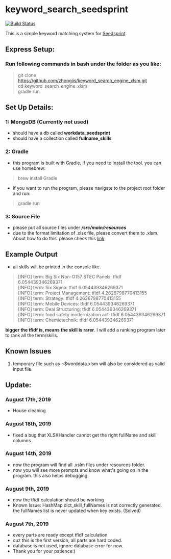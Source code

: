 # keyword_search_seedsprint
[![Build Status](https://travis-ci.com/zhongjis/keyword_search_seedsprint.svg?branch=master)](https://travis-ci.com/zhongjis/keyword_search_seedsprint)

This is a simple keyword matching system for [Seedsprint](https://www.seedsprint.com). 

## Express Setup:
### Run following commands in bash under the folder as you like:
> git clone https://github.com/zhongjis/keyword_search_engine_xlsm.git <br>
> cd keyword_search_engine_xlsm <br>
> gradle run <br>

## Set Up Details:
### 1: MongoDB (Currently not used)
- should have a db called **workdata_seedsprint** 
- should have a collection called **fullname_skills** 

### 2: Gradle
- this program is built with Gradle. if you need to install the tool. you can use homebrew:
> brew install Gradle <br>
- if you want to run the program, please navigate to the project root folder and run:
> gradle run

### 3: Source File
- please put all source files under ***/src/main/resources*** 
- due to the format limitation of .xlsx file, please convert them to .xlsm. About how to do this. please check this [link](https://support.office.com/en-us/article/save-a-workbook-in-another-file-format-6a16c862-4a36-48f9-a300-c2ca0065286e) 

## Example Output
- all skills will be printed in the console like

> [INFO] term: Big Six Non-O157 STEC Panels: tfidf 6.054439346269371 <br>
> [INFO] term: Six Sigma: tfidf 6.054439346269371 <br>
> [INFO] term: Project Management: tfidf 4.2626798770413155 <br>
> [INFO] term: Strategy: tfidf 4.2626798770413155 <br>
> [INFO] term: Mobile Devices: tfidf 6.054439346269371 <br>
> [INFO] term: Deal Structuring: tfidf 6.054439346269371 <br>
> [INFO] term: food safety modernization act: tfidf 6.054439346269371 <br>
> [INFO] term: Chemietechnik: tfidf 6.054439346269371 <br>

**bigger the tfidf is, means the skill is rarer**. I will add a ranking program later to rank all the term/skills.

## Known Issues
1. temporary file such as ~$worddata.xlsm will also be considered as valid input file.

## Update:
### August 17th, 2019
- House cleaning

### August 18th, 2019
- fixed a bug that XLSXHandler cannot get the right fullName and skill columns

### August 14th, 2019
- now the program will find all .xslm files under resources folder.
- now you will see more prompts and know what's going on in the program. this also helps debugging.

### August 9th, 2019
- now the tfidf calculation should be working
- Known Issue: HashMap dict_skill_fullNames is not correctly generated. the fullNames list is never updated when key exists. (Solved)

### August 7th, 2019
- every parts are ready except tfidf calculation 
- cuz this is the first version, all parts are hard coded. 
- database is not used, ignore database error for now.
- Thank you for your patience:)

